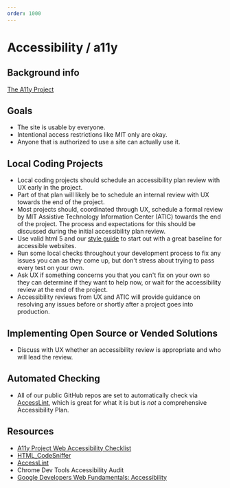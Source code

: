 ```yaml
---
order: 1000
---
```

# Accessibility / a11y

## Background info

[The A11y Project](https://a11yproject.com/about)

## Goals

- The site is usable by everyone.
- Intentional access restrictions like MIT only are okay.
- Anyone that is authorized to use a site can actually use it.

## Local Coding Projects

- Local coding projects should schedule an accessibility plan review with UX
  early in the project.
- Part of that plan will likely be to schedule an internal review with UX
  towards the end of the project.
- Most projects should, coordinated through UX, schedule a formal review by MIT
  Assistive Technology Information Center (ATIC) towards the end of the project.
  The process and expectations for this should be discussed during the initial
  accessibility plan review.
- Use valid html 5 and our [style guide](/mitlib-style) to start out with a
  great baseline for accessible websites.
- Run some local checks throughout your development process to fix any issues
  you can as they come up, but don't stress about trying to pass every test on
  your own.
- Ask UX if something concerns you that you can't fix on your own so
  they can determine if they want to help now, or wait for the accessibility
  review at the end of the project.
- Accessibility reviews from UX and ATIC will provide guidance on resolving any
  issues before or shortly after a project goes into production.

## Implementing Open Source or Vended Solutions

- Discuss with UX whether an accessibility review is appropriate and who will
  lead the review.

## Automated Checking

- All of our public GitHub repos are set to automatically check via
  [AccessLint](https://www.accesslint.com), which is great for what it is
  but is _not_ a comprehensive Accessibility Plan.

## Resources

- [A11y Project Web Accessibility Checklist](https://a11yproject.com/checklist)
- [HTML_CodeSniffer](https://squizlabs.github.io/HTML_CodeSniffer/)
- [AccessLint](https://www.accesslint.com)
- Chrome Dev Tools Accessibility Audit
- [Google Developers Web Fundamentals: Accessibility](https://developers.google.com/web/fundamentals/accessibility/)
